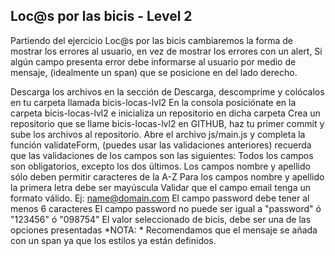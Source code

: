 ## Loc@s por las bicis - Level 2
Partiendo del ejercicio Loc@s por las bicis cambiaremos la forma de mostrar los errores al usuario, en vez de mostrar los errores con un alert, Si algún campo presenta error debe informarse al usuario por medio de mensaje, (idealmente un span) que se posicione en del lado derecho.

Descarga los archivos en la sección de Descarga, descomprime y colócalos en tu carpeta llamada bicis-locas-lvl2
En la consola posiciónate en la carpeta bicis-locas-lvl2 e inicializa un repositorio en dicha carpeta
Crea un repositorio que se llame bicis-locas-lvl2 en GITHUB, haz tu primer commit y sube los archivos al repositorio.
Abre el archivo js/main.js y completa la función validateForm, (puedes usar las validaciones anteriores) recuerda que las validaciones de los campos son las siguientes:
Todos los campos son obligatorios, excepto los dos últimos.
Los campos nombre y apellido sólo deben permitir caracteres de la A-Z
Para los campos nombre y apellido la primera letra debe ser mayúscula
Validar que el campo email tenga un formato válido. Ej: name@domain.com
El campo password debe tener al menos 6 caracteres
El campo password no puede ser igual a "password" ó "123456" ó "098754"
El valor seleccionado de bicis, debe ser una de las opciones presentadas
*NOTA: * Recomendamos que el mensaje se añada con un span ya que los estilos ya están definidos.
